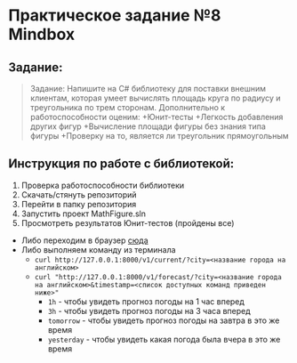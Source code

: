 
# Практическое задание №8 Mindbox
## Задание:
> Задание:
Напишите на C# библиотеку для поставки внешним клиентам, которая умеет вычислять площадь круга по радиусу и треугольника по трем сторонам. Дополнительно к работоспособности оценим:
+Юнит-тесты
+Легкость добавления других фигур
+Вычисление площади фигуры без знания типа фигуры
+Проверку на то, является ли треугольник прямоугольным


## Инструкция по работе с библиотекой:
1. Проверка работоспособности библиотеки
2. Скачать/стянуть репозиторий
2. Перейти в папку репозитория
2. Запустить проект MathFigure.sln
2. Просмотреть результатов Юнит-тестов (пройдены все)

  * Либо переходим в браузер [сюда](http://127.0.0.1:8000)
  * Либо выполняем команду из терминала 
    * `curl http://127.0.0.1:8000/v1/current/?city=<название города на английском>`
  	* `curl "http://127.0.0.1:8000/v1/forecast/?city=<название города на английском>&timestamp=<список доступных команд приведен ниже>"`
  	  * `1h` - чтобы увидеть прогноз погоды на 1 час вперед
  	  * `3h` - чтобы увидеть прогноз погоды на 3 часа вперед
  	  * `tomorrow` - чтобы увидеть прогноз погоды на завтра в это же время
  	  * `yesterday` - чтобы увидеть какая погода была вчера в это же время


